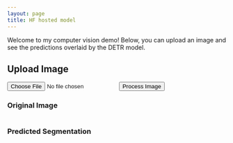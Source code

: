 ```yaml
---
layout: page
title: HF hosted model 
---
```


Welcome to my computer vision demo! Below, you can upload an image and see the predictions overlaid by the DETR model.


## Upload Image

<div>
  <input type="file" id="fileInput" />
  <button onclick="loadAndSegmentImage()">Process Image</button>
</div>

<div>
  <h3>Original Image</h3>
  <img id="inputImage" style="max-width: 100%; height: auto;" />
</div>

<div>
  <h3>Predicted Segmentation</h3>
  <img id="segmentationResult" style="max-width: 100%; height: auto;" />
</div>


<script src="https://cdnjs.cloudflare.com/ajax/libs/onnxruntime-web/1.8.0/onnxruntime-web.min.js"></script>


<script>
  // URL for the ONNX model hosted on GitHub Releases or another CORS-enabled server
  const modelURL = "https://github.com/cathaoiragnew/cathaoiragnew.github.io/releases/download/Model/detr.onnx";

  // Function to handle image upload and prediction
  async function loadAndSegmentImage() {
    const inputFile = document.getElementById('fileInput').files[0];
    if (!inputFile) {
      alert('Please upload an image first.');
      return;
    }

    // Load the image
    const img = document.getElementById('inputImage');
    img.src = URL.createObjectURL(inputFile);

    // Load the model (use a suitable JS library to handle ONNX models)
    const session = await ort.InferenceSession.create(modelURL);
    console.log("Model loaded successfully!");

    // Prepare image for inference (you can use a library to convert the image to tensor)
    const imageTensor = await prepareImageForInference(inputFile);

    // Run the model to get predictions
    const results = await session.run([imageTensor]);

    // Post-process results to show segmentation masks
    const segmentedImage = processSegmentationResults(results);

    // Show the segmented image
    const segmentationImageElement = document.getElementById('segmentationResult');
    segmentationImageElement.src = segmentedImage;
  }

  // Helper function to convert image to tensor
  async function prepareImageForInference(imageFile) {
    // This part involves converting the uploaded image to a format suitable for the ONNX model
    // You may need a helper function here, depending on your model's input format (e.g., resizing, normalization)
    // Returning a dummy tensor for now
    return new ort.Tensor('float32', new Float32Array(3 * 800 * 1066), [1, 3, 800, 1066]);
  }

  // Post-process segmentation results to generate an image URL
  function processSegmentationResults(results) {
    // This is where you would process the model output and convert it into an image format
    // For simplicity, let's assume this function returns a base64-encoded image string
    return 'data:image/png;base64,...'; // Replace with actual processing logic
  }
</script>
